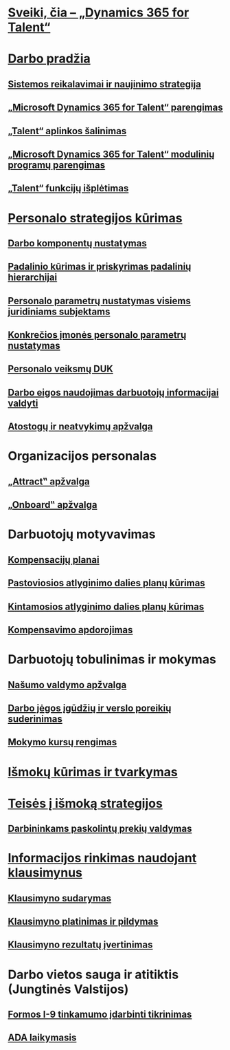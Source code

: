 # [Sveiki, čia – „Dynamics 365 for Talent“](index.md)

# [Darbo pradžia](talent-get-started.md)
## [Sistemos reikalavimai ir naujinimo strategija](talent-versions-update-policy.md)
## [„Microsoft Dynamics 365 for Talent“ parengimas](provisioning-talent.md)
## [„Talent“ aplinkos šalinimas](remove-test-environment.md)
## [„Microsoft Dynamics 365 for Talent“ modulinių programų parengimas](modular-app-tech-faq.md)
## [„Talent“ funkcijų išplėtimas](extend-talent-functionality.md)

# [Personalo strategijos kūrimas](departments-jobs-positions.md)
## [Darbo komponentų nustatymas](create-job.md)
## [Padalinio kūrimas ir priskyrimas padalinių hierarchijai](create-department-add-department-hierarchy.md)
## [Personalo parametrų nustatymas visiems juridiniams subjektams](set-up-hr-parameters-across-legal-entities.md)
## [Konkrečios įmonės personalo parametrų nustatymas](set-up-company-specific-hr-parameters.md)
## [Personalo veiksmų DUK](personnel-actions-faq.md)
## [Darbo eigos naudojimas darbuotojų informacijai valdyti](workflow-manage-employee-information.md)
## [Atostogų ir neatvykimų apžvalga](leave-absence-overview.md)

# Organizacijos personalas
## [„Attract‟ apžvalga](attract-overview.md) 
## [„Onboard‟ apžvalga](create-onboarding-experience.md)

# Darbuotojų motyvavimas
## [Kompensacijų planai](compensation-plans.md)
## [Pastoviosios atlyginimo dalies planų kūrimas](create-fixed-compensation-plans.md)
## [Kintamosios atlyginimo dalies planų kūrimas](create-variable-compensation-plans.md)
## [Kompensavimo apdorojimas](process-compensation.md)

# Darbuotojų tobulinimas ir mokymas
## [Našumo valdymo apžvalga](performance-management-overview.md)
## [Darbo jėgos įgūdžių ir verslo poreikių suderinimas](skills.md)
## [Mokymo kursų rengimas](courses.md)

# [Išmokų kūrimas ir tvarkymas](manage-benefit-program.md)
# [Teisės į išmoką strategijos](benefit-eligibility-policies.md)
## [Darbininkams paskolintų prekių valdymas](loan-items.md)

# [Informacijos rinkimas naudojant klausimynus](questionnaires.md)
## [Klausimyno sudarymas](design-questionnaires.md)
## [Klausimyno platinimas ir pildymas](distribute-questionnaires.md)
## [Klausimyno rezultatų įvertinimas](evaluate-questionnaire-results.md)

# Darbo vietos sauga ir atitiktis (Jungtinės Valstijos)
## [Formos I-9 tinkamumo įdarbinti tikrinimas](../fin-and-ops/hr/localizations/noam-usa-form-i-9-verification.md?toc=/talent/toc.json)
## [ADA laikymasis](../fin-and-ops/hr/localizations/noam-usa-comply-ada.md?toc=/talent/toc.json)
